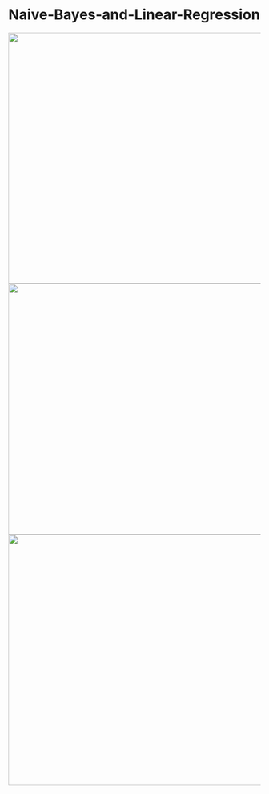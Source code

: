 # Naive-Bayes-and-Linear-Regression
<img height="500" width="800" src="https://user-images.githubusercontent.com/16629900/46819814-4d1fbe00-cd4a-11e8-87dd-d42269c9415e.png" /><br>
<img height="500" width="800" src="https://user-images.githubusercontent.com/16629900/46819816-4f821800-cd4a-11e8-8310-c580770b122c.png" /><br>
<img height="500" width="800" src="https://user-images.githubusercontent.com/16629900/46819819-514bdb80-cd4a-11e8-8fef-e2c96b5144a9.png" /><br>
